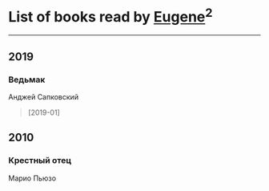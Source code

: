 # List of books read by [Eugene](https://www.facebook.com/profile.php?id=695244810674916)<sup>2</sup>
---

## 2019

### Ведьмак
Анджей Сапковский
> [2019-01] 



## 2010

### Крестный отец
Марио Пьюзо



